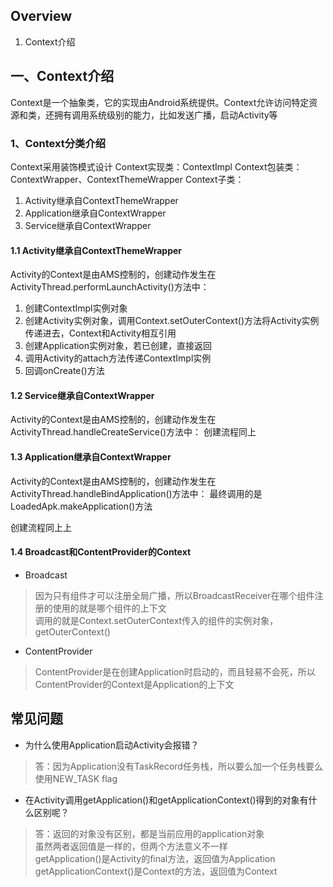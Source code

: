 ##  Overview
1. Context介绍

## 一、Context介绍

Context是一个抽象类，它的实现由Android系统提供。Context允许访问特定资源和类，还拥有调用系统级别的能力，比如发送广播，启动Activity等

### 1、Context分类介绍

Context采用装饰模式设计
Context实现类：ContextImpl
Context包装类：ContextWrapper、ContextThemeWrapper
Context子类：
1. Activity继承自ContextThemeWrapper
2. Application继承自ContextWrapper
3. Service继承自ContextWrapper

#### 1.1 Activity继承自ContextThemeWrapper

Activity的Context是由AMS控制的，创建动作发生在ActivityThread.performLaunchActivity()方法中：
1. 创建ContextImpl实例对象
2. 创建Activity实例对象，调用Context.setOuterContext()方法将Activity实例传递进去，Context和Activity相互引用
3. 创建Application实例对象，若已创建，直接返回
5. 调用Activity的attach方法传递ContextImpl实例
6. 回调onCreate()方法

#### 1.2 Service继承自ContextWrapper

Activity的Context是由AMS控制的，创建动作发生在ActivityThread.handleCreateService()方法中：
创建流程同上

#### 1.3 Application继承自ContextWrapper

Activity的Context是由AMS控制的，创建动作发生在ActivityThread.handleBindApplication()方法中：
最终调用的是LoadedApk.makeApplication()方法

创建流程同上上

#### 1.4 Broadcast和ContentProvider的Context

- Broadcast
> 因为只有组件才可以注册全局广播，所以BroadcastReceiver在哪个组件注册的使用的就是哪个组件的上下文  
> 调用的就是Context.setOuterContext传入的组件的实例对象，getOuterContext()

- ContentProvider
> ContentProvider是在创建Application时启动的，而且轻易不会死，所以ContentProvider的Context是Application的上下文


## 常见问题

- 为什么使用Application启动Activity会报错？
> 答：因为Application没有TaskRecord任务栈，所以要么加一个任务栈要么使用NEW_TASK flag

- 在Activity调用getApplication()和getApplicationContext()得到的对象有什么区别呢？
> 答：返回的对象没有区别，都是当前应用的application对象  
> 虽然两者返回值是一样的，但两个方法意义不一样  
> getApplication()是Activity的final方法，返回值为Application  
> getApplicationContext()是Context的方法，返回值为Context
